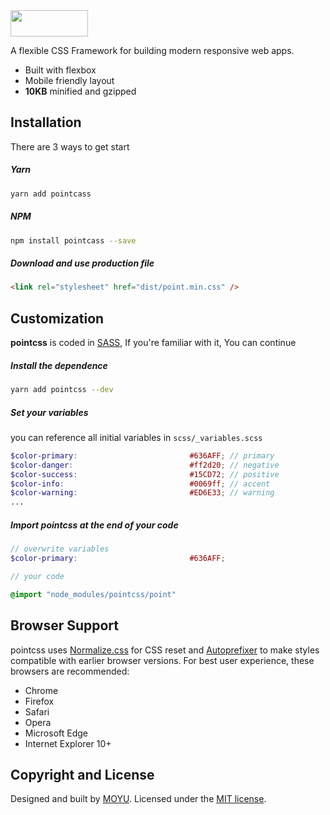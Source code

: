 <img width="124" height="42" src="https://github.com/moyus/pointcss/raw/v2/docs/images/logo.svg?sanitize=true">

A flexible CSS Framework for building modern responsive web apps.

- Built with flexbox
- Mobile friendly layout
- **10KB** minified and gzipped

## Installation
There are 3 ways to get start

##### Yarn
```sh
yarn add pointcass
```

##### NPM
```sh
npm install pointcass --save
```

##### Download and use production file
```html
<link rel="stylesheet" href="dist/point.min.css" />
```

## Customization
**pointcss** is coded in [SASS](http://sass-lang.com/), If you're familiar with it, You can continue

##### Install the dependence
```sh
yarn add pointcss --dev
```

##### Set your variables
you can reference all initial variables in `scss/_variables.scss`
```scss
$color-primary:                         #636AFF; // primary
$color-danger:                          #ff2d20; // negative
$color-success:                         #15CD72; // positive
$color-info:                            #0069ff; // accent
$color-warning:                         #ED6E33; // warning
...
```

##### Import pointcss at the end of your code
```scss
// overwrite variables
$color-primary:                         #636AFF;

// your code

@import "node_modules/pointcss/point"
```

## Browser Support
pointcss uses [Normalize.css](https://necolas.github.io/normalize.css/) for CSS
reset and [Autoprefixer](https://github.com/postcss/autoprefixer) to make styles
compatible with earlier browser versions. For best user experience, these
browsers are recommended:

- Chrome
- Firefox
- Safari
- Opera
- Microsoft Edge
- Internet Explorer 10+

## Copyright and License
Designed and built by <a href="https://moyu.io">MOYU</a>. Licensed under the [MIT license](https://github.com/moyus/point/blob/master/LICENSE).
